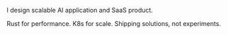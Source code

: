 I design scalable AI application and SaaS product.

Rust for performance. K8s for scale. Shipping solutions, not experiments.
